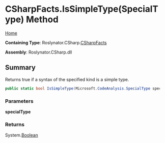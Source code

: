 # CSharpFacts\.IsSimpleType\(SpecialType\) Method

[Home](../../../../README.md)

**Containing Type**: Roslynator\.CSharp\.[CSharpFacts](../README.md)

**Assembly**: Roslynator\.CSharp\.dll

## Summary

Returns true if a syntax of the specified kind is a simple type\.

```csharp
public static bool IsSimpleType(Microsoft.CodeAnalysis.SpecialType specialType)
```

### Parameters

**specialType**

### Returns

System\.[Boolean](https://docs.microsoft.com/en-us/dotnet/api/system.boolean)

